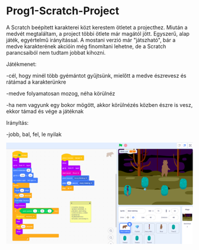 # Prog1-Scratch-Project

A Scratch beépített karakterei közt kerestem ötletet a projecthez. Miután a medvét megtaláltam, a project többi ötlete már magától jött. Egyszerű, alap játék, egyértelmű irányítással. A mostani verzió már "játszható", bár a medve karakterének akcióin még finomítani lehetne, de a Scratch parancsaiból nem tudtam jobbat kihozni.

Játékmenet:

-cél, hogy minél több gyémántot gyűjtsünk, mielőtt a medve észrevesz és rátámad a karakterünkre

-medve folyamatosan mozog, néha körülnéz

-ha nem vagyunk egy bokor mögött, akkor körülnézés közben észre is vesz, ekkor támad és vége a játéknak


Irányítás:

-jobb, bal, fel, le nyilak

![Screenshot of project](project_screenshot.png?raw=true "Project Screenshot")
